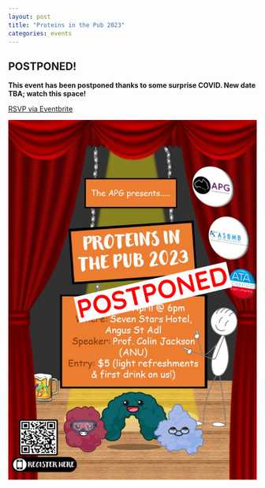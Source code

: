 ```yaml
---
layout: post
title: "Proteins in the Pub 2023"
categories: events
---
```


## POSTPONED!

__This event has been postponed thanks to some surprise COVID. New date TBA; watch this space!__

[RSVP via Eventbrite](https://www.eventbrite.com.au/e/proteins-in-the-pub-2023-tickets-603034190497)

![](/assets/images/2023_pitp_postponed.png)

